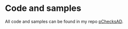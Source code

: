 # Code and samples

All code and samples can be found in my repo [pChecksAD](https://github.com/mczerniawski/pChecksAD).
